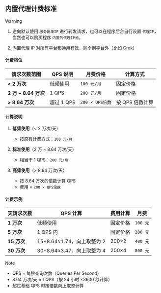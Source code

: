 ## 内置代理计费标准

> [!WARNING]
>
> 1. 逆向默认使用 `服务器单IP` 进行转发请求，也可以在程序后台自行设置 `代理IP`，当然也可以购买程序 `内置的代理IP池`。
>
> 2. 内置代理 IP 对所有平台都通用有效，除个别平台外（比如 Grok）

#### 计费档位

| 请求次数范围         | QPS 说明   | 月费价格        | 计算方式        |
| -------------------- | ---------- | --------------- | --------------- |
| **< 2 万次**         | 低频使用   | `100 元/月`     | 固定价格        |
| **2 万 ~ 8.64 万次** | 1 QPS      | `200 元/月`     | 固定价格        |
| **> 8.64 万次**      | 超过 1 QPS | `200 × QPS倍数` | 按 QPS 倍数计算 |

#### 计算说明

1. **低频使用**（< 2 万次/天）

   - 按原有计费方式：`100 元/月`

2. **标准使用**（2 万 ~ 8.64 万次/天）

   - 相当于 1 QPS：`200 元/月`

3. **高频使用**（> 8.64 万次/天）
   - 按 8.64 万次的倍数计算 QPS
   - 费用 = `200 × QPS倍数`

#### 计费示例

| 天请求次数  | QPS 计算                   | 费用计算 | 月费     |
| ----------- | -------------------------- | -------- | -------- |
| **1 万次**  | 低频使用                   | 固定价格 | `100 元` |
| **5 万次**  | 1 QPS 内                   | 固定价格 | `200 元` |
| **15 万次** | 15÷8.64≈1.74，向上取整为 2 | 200×2    | `400 元` |
| **30 万次** | 30÷8.64≈3.47，向上取整为 4 | 200×4    | `800 元` |

> [!NOTE]
>
> - QPS = 每秒查询次数（Queries Per Second）
> - 8.64 万次/天 ≈ 1 QPS（按 24 小时 ×3600 秒计算）
> - 超过基础 QPS 时按倍数向上取整计算
